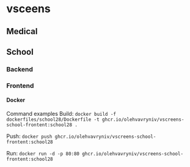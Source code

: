 # vsceens

## Medical

## School

### Backend

### Frontend

#### Docker

Command examples
Build:
`docker build -f dockerfiles/school28/Dockerfile -t ghcr.io/olehvavryniv/vscreens-school-frontent:school28 .`

Push:
`docker push ghcr.io/olehvavryniv/vscreens-school-frontent:school28`

Run:
`docker run -d -p 80:80 ghcr.io/olehvavryniv/vscreens-school-frontent:school28`

